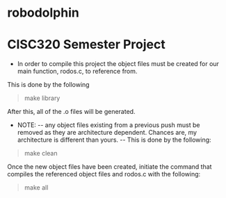# robodolphin
CISC320 Semester Project
========================

* In order to compile this project the object files must be created for our main function, rodos.c, to reference from.

This is done by the following

> make library

After this, all of the .o files will be generated.

- NOTE:
-- any object files existing from a previous push must be removed as they are architecture dependent. Chances are, my architecture is different than yours.
-- This is done by the following:

> make clean

Once the new object files have been created, initiate the command that compiles the referenced object files and rodos.c with the following:

> make all


